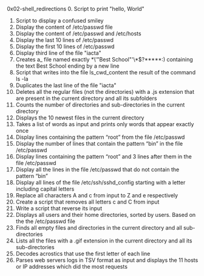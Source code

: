 0x02-shell_redirections
0. Script to print "hello, World"
1. Script to display a confused smiley 
2. Display the content of /etc/passwd file
3. Display the content of /etc/passwd and /etc/hosts 
4. Display the last 10 lines of /etc/passwd
5. Display the first 10 lines of /etc/passwd
6. Display third line of the file "iacta"
7. Creates a_ file named exactly \*\\'"Best School"\'\\*$\?\*\*\*\*\*:) containing the text Best School ending by a new line
8. Script that writes into the file ls_cwd_content the result of the command ls -la
9. Duplicates the last line of the file "iacta"
10. Deletes all the regular files (not the directories) with a .js extension that are present in the current directory and all its subfolders
11. Counts the number of directories and sub-directories in the current directory
12. Displays the 10 newest files in the current directory
13. Takes a list of words as input and prints only words that appear exactly once
14. Display lines containing the pattern “root” from the file /etc/passwd
15. Display the number of lines that contain the pattern “bin” in the file /etc/passwd
16. Display lines containing the pattern “root” and 3 lines after them in the file /etc/passwd
17. Display all the lines in the file /etc/passwd that do not contain the pattern “bin”
18. Display all lines of the file /etc/ssh/sshd_config starting with a letter including capital letters
19. Replace all characters A and c from input to Z and e respectively
20. Create a script that removes all letters c and C from input
21. Write a script that reverse its input
22. Displays all users and their home directories, sorted by users. Based on the the /etc/passwd file
23. Finds all empty files and directories in the current directory and all sub-directories
24. Lists all the files with a .gif extension in the current directory and all its sub-directories
25. Decodes acrostics that use the first letter of each line
26. Parses web servers logs in TSV format as input and displays the 11 hosts or IP addresses which did the most requests
